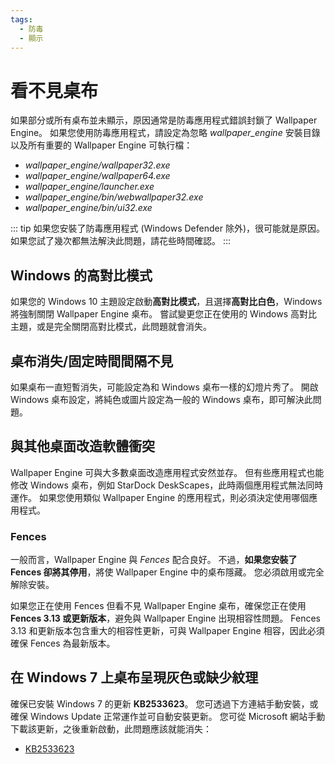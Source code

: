 ```yaml
---
tags:
  - 防毒
  - 顯示
---
```


# 看不見桌布

如果部分或所有桌布並未顯示，原因通常是防毒應用程式錯誤封鎖了 Wallpaper Engine。 如果您使用防毒應用程式，請設定為忽略 *wallpaper_engine* 安裝目錄以及所有重要的 Wallpaper Engine 可執行檔：

* *wallpaper_engine/wallpaper32.exe*
* *wallpaper_engine/wallpaper64.exe*
* *wallpaper_engine/launcher.exe*
* *wallpaper_engine/bin/webwallpaper32.exe*
* *wallpaper_engine/bin/ui32.exe*

::: tip
如果您安裝了防毒應用程式 (Windows Defender 除外)，很可能就是原因。 如果您試了幾次都無法解決此問題，請花些時間確認。
:::

## Windows 的高對比模式

如果您的 Windows 10 主題設定啟動**高對比模式**，且選擇**高對比白色**，Windows 將強制關閉 Wallpaper Engine 桌布。 嘗試變更您正在使用的 Windows 高對比主題，或是完全關閉高對比模式，此問題就會消失。

## 桌布消失/固定時間間隔不見

如果桌布一直短暫消失，可能設定為和 Windows 桌布一樣的幻燈片秀了。 開啟 Windows 桌布設定，將純色或圖片設定為一般的 Windows 桌布，即可解決此問題。

## 與其他桌面改造軟體衝突

Wallpaper Engine 可與大多數桌面改造應用程式安然並存。 但有些應用程式也能修改 Windows 桌布，例如 StarDock DeskScapes，此時兩個應用程式無法同時運作。 如果您使用類似 Wallpaper Engine 的應用程式，則必須決定使用哪個應用程式。

### Fences

一般而言，Wallpaper Engine 與 *Fences* 配合良好。 不過，**如果您安裝了 Fences 卻將其停用**，將使 Wallpaper Engine 中的桌布隱藏。 您必須啟用或完全解除安裝。

如果您正在使用 Fences 但看不見 Wallpaper Engine 桌布，確保您正在使用 **Fences 3.13 或更新版本**，避免與 Wallpaper Engine 出現相容性問題。 Fences 3.13 和更新版本包含重大的相容性更新，可與 Wallpaper Engine 相容，因此必須確保 Fences 為最新版本。

## 在 Windows 7 上桌布呈現灰色或缺少紋理

確保已安裝 Windows 7 的更新 **KB2533623**。 您可透過下方連結手動安裝，或確保 Windows Update 正常運作並可自動安裝更新。 您可從 Microsoft 網站手動下載該更新，之後重新啟動，此問題應該就能消失：

* [KB2533623](https://support.microsoft.com/zh-tw/help/2533623/microsoft-security-advisory-insecure-library-loading-could-allow-remot)